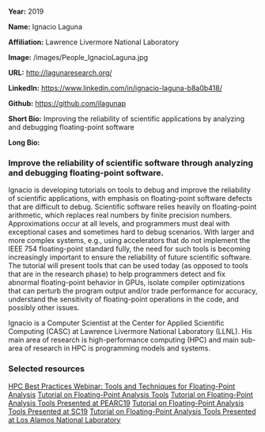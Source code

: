 **Year:** 2019

**Name:** Ignacio Laguna

**Affiliation:** Lawrence Livermore National Laboratory

**Image:** /images/People_IgnacioLaguna.jpg

**URL:** http://lagunaresearch.org/

**LinkedIn:** https://www.linkedin.com/in/ignacio-laguna-b8a0b418/ 

**Github:** https://github.com/ilagunap

**Short Bio:** Improving the reliability of scientific applications by analyzing and debugging floating-point software 

**Long Bio:** 
### Improve the reliability of scientific software through analyzing and debugging floating-point software.
Ignacio is developing tutorials on tools to debug and improve the reliability of scientific applications, with emphasis on floating-point software defects that are difficult to debug. Scientific software relies heavily on floating-point arithmetic, which replaces real numbers by finite precision numbers. Approximations occur at all levels, and programmers must deal with exceptional cases and sometimes hard to debug scenarios. With larger and more complex systems, e.g., using accelerators that do not implement the IEEE 754 floating-point standard fully, the need for such tools is becoming increasingly important to ensure the reliability of future scientific software.  The tutorial will present tools that can be used today (as opposed to tools that are in the research phase) to help programmers detect and fix abnormal floating-point behavior in GPUs, isolate compiler optimizations that can perturb the program output and/or trade performance for accuracy, understand the sensitivity of floating-point operations in the code, and possibly other issues. 

Ignacio is a Computer Scientist at the Center for Applied Scientific Computing (CASC) at Lawrence Livermore National Laboratory (LLNL).  His main area of research is high-performance computing (HPC) and main sub-area of research in HPC is programming models and systems.

### Selected resources

<a href="http://ideas-productivity.org/events/hpc-best-practices-webinars/#webinar034" class="link-row">HPC Best Practices Webinar: Tools and Techniques for Floating-Point Analysis</a>
<a href="http://fpanalysistools.org/" class="link-row">Tutorial on Floating-Point Analysis Tools</a>
<a href="http://fpanalysistools.org/pearc19/" class="link-row">Tutorial on Floating-Point Analysis Tools Presented at PEARC19</a>
<a href="http://fpanalysistools.org/sc19/" class="link-row">Tutorial on Floating-Point Analysis Tools Presented at SC19</a>
<a href="http://fpanalysistools.org/LANL/" class="link-row">Tutorial on Floating-Point Analysis Tools Presented at Los Alamos National Laboratory</a>

